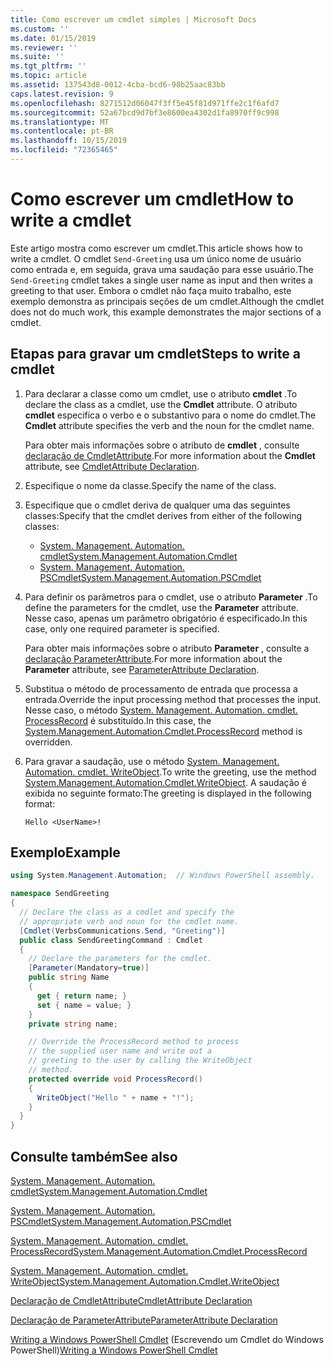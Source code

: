 ```yaml
---
title: Como escrever um cmdlet simples | Microsoft Docs
ms.custom: ''
ms.date: 01/15/2019
ms.reviewer: ''
ms.suite: ''
ms.tgt_pltfrm: ''
ms.topic: article
ms.assetid: 137543d8-0012-4cba-bcd6-98b25aac83bb
caps.latest.revision: 9
ms.openlocfilehash: 8271512d06047f3ff5e45f81d971ffe2c1f6afd7
ms.sourcegitcommit: 52a67bcd9d7bf3e8600ea4302d1fa8970ff9c998
ms.translationtype: MT
ms.contentlocale: pt-BR
ms.lasthandoff: 10/15/2019
ms.locfileid: "72365465"
---
```

# <a name="how-to-write-a-cmdlet"></a><span data-ttu-id="282ad-102">Como escrever um cmdlet</span><span class="sxs-lookup"><span data-stu-id="282ad-102">How to write a cmdlet</span></span>

<span data-ttu-id="282ad-103">Este artigo mostra como escrever um cmdlet.</span><span class="sxs-lookup"><span data-stu-id="282ad-103">This article shows how to write a cmdlet.</span></span> <span data-ttu-id="282ad-104">O cmdlet `Send-Greeting` usa um único nome de usuário como entrada e, em seguida, grava uma saudação para esse usuário.</span><span class="sxs-lookup"><span data-stu-id="282ad-104">The `Send-Greeting` cmdlet takes a single user name as input and then writes a greeting to that user.</span></span> <span data-ttu-id="282ad-105">Embora o cmdlet não faça muito trabalho, este exemplo demonstra as principais seções de um cmdlet.</span><span class="sxs-lookup"><span data-stu-id="282ad-105">Although the cmdlet does not do much work, this example demonstrates the major sections of a cmdlet.</span></span>

## <a name="steps-to-write-a-cmdlet"></a><span data-ttu-id="282ad-106">Etapas para gravar um cmdlet</span><span class="sxs-lookup"><span data-stu-id="282ad-106">Steps to write a cmdlet</span></span>

1. <span data-ttu-id="282ad-107">Para declarar a classe como um cmdlet, use o atributo **cmdlet** .</span><span class="sxs-lookup"><span data-stu-id="282ad-107">To declare the class as a cmdlet, use the **Cmdlet** attribute.</span></span> <span data-ttu-id="282ad-108">O atributo **cmdlet** especifica o verbo e o substantivo para o nome do cmdlet.</span><span class="sxs-lookup"><span data-stu-id="282ad-108">The **Cmdlet** attribute specifies the verb and the noun for the cmdlet name.</span></span>

   <span data-ttu-id="282ad-109">Para obter mais informações sobre o atributo de **cmdlet** , consulte [declaração de CmdletAttribute](cmdlet-attribute-declaration.md).</span><span class="sxs-lookup"><span data-stu-id="282ad-109">For more information about the **Cmdlet** attribute, see [CmdletAttribute Declaration](cmdlet-attribute-declaration.md).</span></span>

2. <span data-ttu-id="282ad-110">Especifique o nome da classe.</span><span class="sxs-lookup"><span data-stu-id="282ad-110">Specify the name of the class.</span></span>

3. <span data-ttu-id="282ad-111">Especifique que o cmdlet deriva de qualquer uma das seguintes classes:</span><span class="sxs-lookup"><span data-stu-id="282ad-111">Specify that the cmdlet derives from either of the following classes:</span></span>

   * [<span data-ttu-id="282ad-112">System. Management. Automation. cmdlet</span><span class="sxs-lookup"><span data-stu-id="282ad-112">System.Management.Automation.Cmdlet</span></span>](/dotnet/api/System.Management.Automation.Cmdlet)
   * [<span data-ttu-id="282ad-113">System. Management. Automation. PSCmdlet</span><span class="sxs-lookup"><span data-stu-id="282ad-113">System.Management.Automation.PSCmdlet</span></span>](/dotnet/api/System.Management.Automation.PSCmdlet)

4. <span data-ttu-id="282ad-114">Para definir os parâmetros para o cmdlet, use o atributo **Parameter** .</span><span class="sxs-lookup"><span data-stu-id="282ad-114">To define the parameters for the cmdlet, use the **Parameter** attribute.</span></span> <span data-ttu-id="282ad-115">Nesse caso, apenas um parâmetro obrigatório é especificado.</span><span class="sxs-lookup"><span data-stu-id="282ad-115">In this case, only one required parameter is specified.</span></span>

   <span data-ttu-id="282ad-116">Para obter mais informações sobre o atributo **Parameter** , consulte a [declaração ParameterAttribute](parameter-attribute-declaration.md).</span><span class="sxs-lookup"><span data-stu-id="282ad-116">For more information about the **Parameter** attribute, see [ParameterAttribute Declaration](parameter-attribute-declaration.md).</span></span>

5. <span data-ttu-id="282ad-117">Substitua o método de processamento de entrada que processa a entrada.</span><span class="sxs-lookup"><span data-stu-id="282ad-117">Override the input processing method that processes the input.</span></span> <span data-ttu-id="282ad-118">Nesse caso, o método [System. Management. Automation. cmdlet. ProcessRecord](/dotnet/api/System.Management.Automation.Cmdlet.ProcessRecord) é substituído.</span><span class="sxs-lookup"><span data-stu-id="282ad-118">In this case, the [System.Management.Automation.Cmdlet.ProcessRecord](/dotnet/api/System.Management.Automation.Cmdlet.ProcessRecord) method is overridden.</span></span>

6. <span data-ttu-id="282ad-119">Para gravar a saudação, use o método [System. Management. Automation. cmdlet. WriteObject](/dotnet/api/System.Management.Automation.Cmdlet.WriteObject).</span><span class="sxs-lookup"><span data-stu-id="282ad-119">To write the greeting, use the method [System.Management.Automation.Cmdlet.WriteObject](/dotnet/api/System.Management.Automation.Cmdlet.WriteObject).</span></span>
   <span data-ttu-id="282ad-120">A saudação é exibida no seguinte formato:</span><span class="sxs-lookup"><span data-stu-id="282ad-120">The greeting is displayed in the following format:</span></span>

   ```Output
   Hello <UserName>!
   ```

## <a name="example"></a><span data-ttu-id="282ad-121">Exemplo</span><span class="sxs-lookup"><span data-stu-id="282ad-121">Example</span></span>

```csharp
using System.Management.Automation;  // Windows PowerShell assembly.

namespace SendGreeting
{
  // Declare the class as a cmdlet and specify the
  // appropriate verb and noun for the cmdlet name.
  [Cmdlet(VerbsCommunications.Send, "Greeting")]
  public class SendGreetingCommand : Cmdlet
  {
    // Declare the parameters for the cmdlet.
    [Parameter(Mandatory=true)]
    public string Name
    {
      get { return name; }
      set { name = value; }
    }
    private string name;

    // Override the ProcessRecord method to process
    // the supplied user name and write out a
    // greeting to the user by calling the WriteObject
    // method.
    protected override void ProcessRecord()
    {
      WriteObject("Hello " + name + "!");
    }
  }
}
```

## <a name="see-also"></a><span data-ttu-id="282ad-122">Consulte também</span><span class="sxs-lookup"><span data-stu-id="282ad-122">See also</span></span>

[<span data-ttu-id="282ad-123">System. Management. Automation. cmdlet</span><span class="sxs-lookup"><span data-stu-id="282ad-123">System.Management.Automation.Cmdlet</span></span>](/dotnet/api/System.Management.Automation.Cmdlet)

[<span data-ttu-id="282ad-124">System. Management. Automation. PSCmdlet</span><span class="sxs-lookup"><span data-stu-id="282ad-124">System.Management.Automation.PSCmdlet</span></span>](/dotnet/api/System.Management.Automation.PSCmdlet)

[<span data-ttu-id="282ad-125">System. Management. Automation. cmdlet. ProcessRecord</span><span class="sxs-lookup"><span data-stu-id="282ad-125">System.Management.Automation.Cmdlet.ProcessRecord</span></span>](/dotnet/api/System.Management.Automation.Cmdlet.ProcessRecord)

[<span data-ttu-id="282ad-126">System. Management. Automation. cmdlet. WriteObject</span><span class="sxs-lookup"><span data-stu-id="282ad-126">System.Management.Automation.Cmdlet.WriteObject</span></span>](/dotnet/api/System.Management.Automation.Cmdlet.WriteObject)

[<span data-ttu-id="282ad-127">Declaração de CmdletAttribute</span><span class="sxs-lookup"><span data-stu-id="282ad-127">CmdletAttribute Declaration</span></span>](cmdlet-attribute-declaration.md)

[<span data-ttu-id="282ad-128">Declaração de ParameterAttribute</span><span class="sxs-lookup"><span data-stu-id="282ad-128">ParameterAttribute Declaration</span></span>](parameter-attribute-declaration.md)

<span data-ttu-id="282ad-129">[Writing a Windows PowerShell Cmdlet](writing-a-windows-powershell-cmdlet.md) (Escrevendo um Cmdlet do Windows PowerShell)</span><span class="sxs-lookup"><span data-stu-id="282ad-129">[Writing a Windows PowerShell Cmdlet](writing-a-windows-powershell-cmdlet.md)</span></span>
